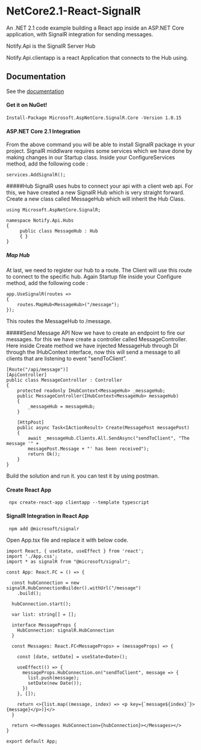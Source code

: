 # NetCore2.1-React-SignalR
An .NET 2.1 code example building a React app inside an ASP.NET Core application, with SignalR integration for sending messages.

Notify.Api is the SignalR Server Hub

Notify.Api.clientapp is a react Application that connects to the Hub using.

## Documentation
See the [documentation](https://docs.microsoft.com/aspnet/signalr/overview/getting-started/introduction-to-signalr)

#### Get it on NuGet!

    Install-Package Microsoft.AspNetCore.SignalR.Core -Version 1.0.15
	
#### ASP.NET Core 2.1 Integration
From the above command you will be able to install SignalR package in your project. SignalR middlware requires some services which we have done by  making changes in our Startup class. Inside your ConfigureServices method, add the following code	:
    
	services.AddSignalR();
	
#####Hub
SignalR uses hubs to connect your api with a client web api. For this, we have created a new SignalR Hub which is very straight forward. Create a new class called MessageHub which will inherit the Hub Class.

    using Microsoft.AspNetCore.SignalR;

    namespace Notify.Api.Hubs
    {
         public class MessageHub : Hub
         { }
    }

##### Map Hub
At last, we need to register our hub to a route. The Client will use this route to connect to the specific hub. Again Startup file inside your Configure method, add the following code :

    app.UseSignalR(routes =>
    {
        routes.MapHub<MessageHub>("/message");
	});
This routes the MessageHub to /message.

#####Send Message API
Now we have to create an endpoint to fire our messages. for this we have create a controller called MessageController.
Here inside Create method we have injected MessageHub through DI through the IHubContext interface, now this will send a message to all clients that are listening to event "sendToClient”.
		
    [Route("/api/message")]
    [ApiController]
    public class MessageController : Controller
    {
        protected readonly IHubContext<MessageHub> _messageHub;
        public MessageController(IHubContext<MessageHub> messageHub)
        {
            _messageHub = messageHub;
        }

        [HttpPost]
        public async Task<IActionResult> Create(MessagePost messagePost)
        {
            await _messageHub.Clients.All.SendAsync("sendToClient", "The message '" +
            messagePost.Message + "' has been received");
            return Ok();
        }
    }
Build the solution and run it. you can test it by using postman.
#### Create React App 	
	
	 npx create-react-app clientapp --template typescript

#### SignalR Integration in React App 	
	
	 npm add @microsoft/signalr
	 
Open App.tsx file and replace  it with below code.

    import React, { useState, useEffect } from 'react';
	import './App.css';
	import * as signalR from "@microsoft/signalr";

	const App: React.FC = () => {

	  const hubConnection = new signalR.HubConnectionBuilder().withUrl("/message")
		.build();

	  hubConnection.start();

	  var list: string[] = [];

	  interface MessageProps {
		HubConnection: signalR.HubConnection
	  }

	  const Messages: React.FC<MessageProps> = (messageProps) => {

		const [date, setDate] = useState<Date>();

		useEffect(() => {
		  messageProps.HubConnection.on("sendToClient", message => {
			list.push(message);
			setDate(new Date());
		  })
		}, []);

		return <>{list.map((message, index) => <p key={`message${index}`}>{message}</p>)}</>
	  }

	  return <><Messages HubConnection={hubConnection}></Messages></>
	}

	export default App;